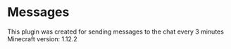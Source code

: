 # Messages
This plugin was created for sending messages to the chat every 3 minutes <br>
Minecraft version: 1.12.2
